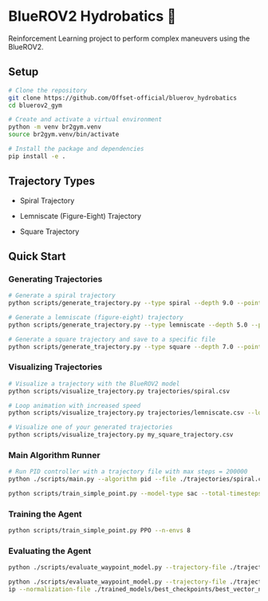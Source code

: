 # BlueROV2 Hydrobatics 🌊 

Reinforcement Learning project to perform complex maneuvers using the BlueROV2.

## Setup

```bash
# Clone the repository
git clone https://github.com/Offset-official/bluerov_hydrobatics
cd bluerov2_gym

# Create and activate a virtual environment
python -m venv br2gym.venv
source br2gym.venv/bin/activate

# Install the package and dependencies
pip install -e .
```

## Trajectory Types

- Spiral Trajectory

- Lemniscate (Figure-Eight) Trajectory

- Square Trajectory

## ️Quick Start


### Generating Trajectories

```bash
# Generate a spiral trajectory
python scripts/generate_trajectory.py --type spiral --depth 9.0 --points 100 --plot

# Generate a lemniscate (figure-eight) trajectory
python scripts/generate_trajectory.py --type lemniscate --depth 5.0 --points 150 --plot

# Generate a square trajectory and save to a specific file
python scripts/generate_trajectory.py --type square --depth 7.0 --points 200 --output my_square_trajectory.csv
```

### Visualizing Trajectories

```bash
# Visualize a trajectory with the BlueROV2 model
python scripts/visualize_trajectory.py trajectories/spiral.csv

# Loop animation with increased speed
python scripts/visualize_trajectory.py trajectories/lemniscate.csv --loop --speed 2.0

# Visualize one of your generated trajectories
python scripts/visualize_trajectory.py my_square_trajectory.csv
```


### Main Algorithm Runner

```bash
# Run PID controller with a trajectory file with max steps = 200000
python ./scripts/main.py --algorithm pid --file ./trajectories/spiral.csv --max-steps 200000

python scripts/train_simple_point.py --model-type sac --total-timesteps 500000 --n-envs 4 --model-name mymodel
```

### Training the Agent

```bash
python scripts/train_simple_point.py PPO --n-envs 8 
```

### Evaluating the Agent

```bash
python ./scripts/evaluate_waypoint_model.py --trajectory-file ./trajectories/spiral.csv --model-type a2c --model-path ./trained_models/best_checkpoints/best_model.zip --normalization-file ./trained_models/best_checkpoints/best_vector_norm.pkl

python ./scripts/evaluate_waypoint_model.py --trajectory-file ./trajectories/spiral.csv --model-type a2c --model-path ./trained_models/checkpoints/bluerov_simplepoint_960000_steps.z
ip --normalization-file ./trained_models/best_checkpoints/best_vector_norm.pkl

```
